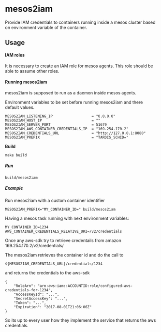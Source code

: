 # mesos2iam

Provide IAM credentials to containers running inside a mesos cluster based on environment variable of the container.



## Usage

#### IAM roles

It is necessary to create an IAM role for mesos agents. This role should be able to assume other roles.



#### Running mesos2iam

mesos2iam is supposed to run as a daemon inside mesos agents.

Environment variables to be set before running mesos2iam and there default values.

```
MESOS2IAM_LISTENING_IP             		= "0.0.0.0"
MESOS2IAM_HOST_IP                  		= ""
MESOS2IAM_SERVER_PORT			   		= 51679
MESOS2IAM_AWS_CONTAINER_CREDENTIALS_IP 	= "169.254.170.2"
MESOS2IAM_CREDENTIALS_URL 				= "http://127.0.0.1:8080"
MESOS2IAM_PREFIX 						= "TARDIS_SCHID="
```

**Build**

```
make build
```

##### **Run**

```
build/mesos2iam
```

##### Example

Run mesos2iam with a custom container identifier

```
MESOS2IAM_PREFIX="MY_CONTAINER_ID=" build/mesos2iam
```

Having a mesos task running with next environment variables:

```
MY_CONTAINER_ID=1234 
AWS_CONTAINER_CREDENTIALS_RELATIVE_URI=/v2/credentials
```

Once any aws-sdk try to retrieve credentails from amazon 169.254.170.2/v2/credentials/

The mesos2iam retrieves the container id and do the call to 

```
${MESOS2IAM_CREDENTIALS_URL}/credentials/1234
```

and returns the credentials to the aws-sdk

```
{
    "RoleArn": "arn:aws:iam::ACCOUNTID:role/configured-aws-credentials-for-1234",
    "AccessKeyId": "...",
    "SecretAccessKey": "...",
    "Token": "...",
    "Expiration": "2017-08-01T21:06:06Z"
}
```

So its up to every user how they implement the service that returns the aws credentials.